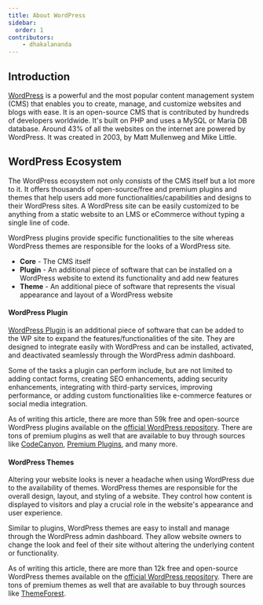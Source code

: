 ```yaml
---
title: About WordPress
sidebar:
  order: 1
contributors:
    - dhakalananda
---
```


## Introduction

[WordPress](https://wordpress.org/about/) is a powerful and the most popular content management system (CMS) that enables you to create, manage, and customize websites and blogs with ease. It is an open-source CMS that is contributed by hundreds of developers worldwide. It's built on PHP and uses a MySQL or Maria DB database. Around 43% of all the websites on the internet are powered by WordPress. It was created in 2003, by Matt Mullenweg and Mike Little.

## WordPress Ecosystem

The WordPress ecosystem not only consists of the CMS itself but a lot more to it. It offers thousands of open-source/free and premium plugins and themes that help users add more functionalities/capabilities and designs to their WordPress sites. A WordPress site can be easily customized to be anything from a static website to an LMS or eCommerce without typing a single line of code.

WordPress plugins provide specific functionalities to the site whereas WordPress themes are responsible for the looks of a WordPress site.

- **Core** - The CMS itself
- **Plugin** - An additional piece of software that can be installed on a WordPress website to extend its functionality and add new features
- **Theme** - An additional piece of software that represents the visual appearance and layout of a WordPress website

#### WordPress Plugin

[WordPress Plugin](https://wordpress.org/plugins/) is an additional piece of software that can be added to the WP site to expand the features/functionalities of the site. They are designed to integrate easily with WordPress and can be installed, activated, and deactivated seamlessly through the WordPress admin dashboard.

Some of the tasks a plugin can perform include, but are not limited to adding contact forms, creating SEO enhancements, adding security enhancements, integrating with third-party services, improving performance, or adding custom functionalities like e-commerce features or social media integration.

As of writing this article, there are more than 59k free and open-source WordPress plugins available on the [official WordPress repository](https://wordpress.org/plugins/). There are tons of premium plugins as well that are available to buy through sources like [CodeCanyon](https://codecanyon.net), [Premium Plugins](https://premium-plugins.com/plugins), and many more.

#### WordPress Themes

Altering your website looks is never a headache when using WordPress due to the availability of themes. WordPress themes are responsible for the overall design, layout, and styling of a website. They control how content is displayed to visitors and play a crucial role in the website's appearance and user experience.

Similar to plugins, WordPress themes are easy to install and manage through the WordPress admin dashboard. They allow website owners to change the look and feel of their site without altering the underlying content or functionality.

As of writing this article, there are more than 12k free and open-source WordPress themes available on the [official WordPress repository](https://wordpress.org/themes/). There are tons of premium themes as well that are available to buy through sources like [ThemeForest](https://themeforest.net).
